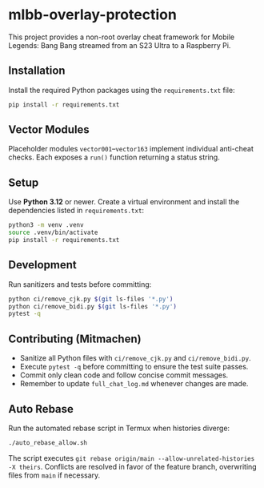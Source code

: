 # mlbb-overlay-protection

This project provides a non-root overlay cheat framework for Mobile Legends: Bang Bang streamed from an S23 Ultra to a Raspberry Pi.

## Installation
Install the required Python packages using the `requirements.txt` file:

```bash
pip install -r requirements.txt
```

## Vector Modules
Placeholder modules `vector001`–`vector163` implement individual anti-cheat checks. Each exposes a `run()` function returning a status string.

## Setup
Use **Python 3.12** or newer. Create a virtual environment and install the
dependencies listed in `requirements.txt`:

```bash
python3 -m venv .venv
source .venv/bin/activate
pip install -r requirements.txt
```

## Development
Run sanitizers and tests before committing:

```bash
python ci/remove_cjk.py $(git ls-files '*.py')
python ci/remove_bidi.py $(git ls-files '*.py')
pytest -q
```

## Contributing (Mitmachen)
* Sanitize all Python files with `ci/remove_cjk.py` and `ci/remove_bidi.py`.
* Execute `pytest -q` before committing to ensure the test suite passes.
* Commit only clean code and follow concise commit messages.
* Remember to update `full_chat_log.md` whenever changes are made.

## Auto Rebase
Run the automated rebase script in Termux when histories diverge:

```bash
./auto_rebase_allow.sh
```

The script executes `git rebase origin/main --allow-unrelated-histories -X theirs`.
Conflicts are resolved in favor of the feature branch, overwriting files from
`main` if necessary.
